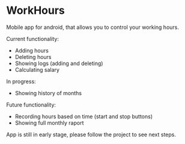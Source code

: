 # WorkHours
Mobile app for android, that allows you to control your working hours. 

Current functionality:
- Adding hours
- Deleting hours
- Showing logs (adding and deleting)
- Calculating salary

In progress:
- Showing history of months

Future functionality:
- Recording hours based on time (start and stop buttons)
- Showing full monthly raport 

App is still in early stage, please follow the project to see next steps.
